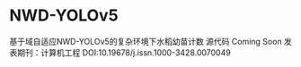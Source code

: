 # NWD-YOLOv5
 基于域自适应NWD-YOLOv5的复杂环境下水稻幼苗计数 源代码
 Coming Soon
 发表期刊：计算机工程
 DOI:10.19678/j.issn.1000-3428.0070049
